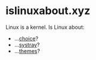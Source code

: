 # islinuxabout.xyz

Linux is a kernel. Is Linux about:

- …[choice](choice)?
- …[systray](systray)?
- …[themes](themes)?

